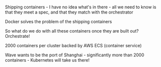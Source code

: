 Shipping containers - I have no idea what's in there - all we need to know is that they meet a spec, and that they match with the orchestrator 

Docker solves the problem of the shipping containers

So what do we do with all these containers once they are built out? Orchestrate!

2000 containers per cluster backed by AWS ECS (container service)

Wave wants to be the port of Shanghai - significantly more than 2000 containers - Kubernetes will take us there!



